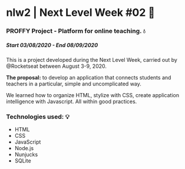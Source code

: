 # nlw2 | Next Level Week #02 :rocket:

### PROFFY Project - Platform for online teaching. :droplet:

##### Start 03/08/2020 - End 08/09/2020

This is a project developed during the Next Level Week, carried out by @Rocketseat between August 3-9, 2020.

**The proposal:** to develop an application that connects students and teachers in a particular, simple and uncomplicated way.

We learned how to organize HTML, stylize with CSS, create application intelligence with Javascript. All within good practices.

### Technologies used: :bulb:

* HTML
* CSS
* JavaScript
* Node.js
* Nunjucks
* SQLite
